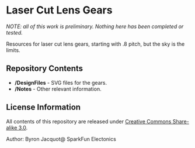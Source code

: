 Laser Cut Lens Gears
==================

*NOTE: all of this work is preliminary.  Nothing here has been completed or tested.*

Resources for laser cut lens gears, starting with .8 pitch, but the sky is the limits. 

Repository Contents
-------------------
* **/DesignFiles** - SVG files for the gears.  
* **/Notes** - Other relevant information.

License Information
-------------------

All contents of this repository are released under [Creative Commons Share-alike 3.0](http://creativecommons.org/licenses/by-sa/3.0/).

Author: Byron Jacquot@ SparkFun Electonics
